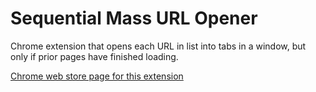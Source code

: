 # Sequential Mass URL Opener
Chrome extension that opens each URL in list into tabs in a window, but only if prior pages have finished loading.

[Chrome web store page for this extension](https://chrome.google.com/webstore/detail/openurlswhenloaded/lgffephbjkjmkdipchghjadbeppgojhk)
